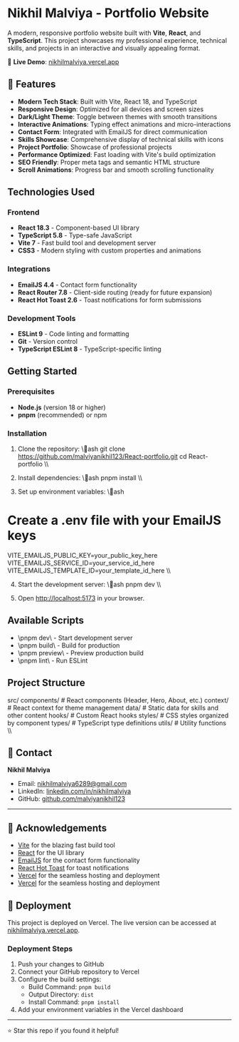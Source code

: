 # Nikhil Malviya - Portfolio Website

A modern, responsive portfolio website built with **Vite**, **React**, and **TypeScript**. This project showcases my professional experience, technical skills, and projects in an interactive and visually appealing format.

🔗 **Live Demo**: [nikhilmalviya.vercel.app](https://nikhilmalviya.vercel.app/)

## 🚀 Features

- **Modern Tech Stack**: Built with Vite, React 18, and TypeScript
- **Responsive Design**: Optimized for all devices and screen sizes
- **Dark/Light Theme**: Toggle between themes with smooth transitions
- **Interactive Animations**: Typing effect animations and micro-interactions
- **Contact Form**: Integrated with EmailJS for direct communication
- **Skills Showcase**: Comprehensive display of technical skills with icons
- **Project Portfolio**: Showcase of professional projects
- **Performance Optimized**: Fast loading with Vite's build optimization
- **SEO Friendly**: Proper meta tags and semantic HTML structure
- **Scroll Animations**: Progress bar and smooth scrolling functionality

##  Technologies Used

### Frontend
- **React 18.3** - Component-based UI library
- **TypeScript 5.8** - Type-safe JavaScript
- **Vite 7** - Fast build tool and development server
- **CSS3** - Modern styling with custom properties and animations

### Integrations
- **EmailJS 4.4** - Contact form functionality
- **React Router 7.8** - Client-side routing (ready for future expansion)
- **React Hot Toast 2.6** - Toast notifications for form submissions

### Development Tools
- **ESLint 9** - Code linting and formatting
- **Git** - Version control
- **TypeScript ESLint 8** - TypeScript-specific linting

##  Getting Started

### Prerequisites
- **Node.js** (version 18 or higher)
- **pnpm** (recommended) or npm

### Installation

1. Clone the repository:
\\\ash
git clone https://github.com/malviyanikhil123/React-portfolio.git
cd React-portfolio
\\\

2. Install dependencies:
\\\ash
pnpm install
\\\

3. Set up environment variables:
\\\ash
# Create a .env file with your EmailJS keys
VITE_EMAILJS_PUBLIC_KEY=your_public_key_here
VITE_EMAILJS_SERVICE_ID=your_service_id_here
VITE_EMAILJS_TEMPLATE_ID=your_template_id_here
\\\

4. Start the development server:
\\\ash
pnpm dev
\\\

5. Open [http://localhost:5173](http://localhost:5173) in your browser.

##  Available Scripts

- \pnpm dev\ - Start development server
- \pnpm build\ - Build for production
- \pnpm preview\ - Preview production build
- \pnpm lint\ - Run ESLint

##  Project Structure


src/
   components/     # React components (Header, Hero, About, etc.)
   context/        # React context for theme management
   data/           # Static data for skills and other content
   hooks/          # Custom React hooks
   styles/         # CSS styles organized by component
   types/          # TypeScript type definitions
   utils/          # Utility functions
\\\

## 📧 Contact

**Nikhil Malviya**
- Email: [nikhilmalviya6289@gmail.com](mailto:nikhilmalviya6289@gmail.com)
- LinkedIn: [linkedin.com/in/nikhilmalviya](https://linkedin.com/in/nikhilmalviya)
- GitHub: [github.com/malviyanikhil123](https://github.com/malviyanikhil123)

---

## 🙏 Acknowledgements
- [Vite](https://vitejs.dev/) for the blazing fast build tool
- [React](https://react.dev/) for the UI library
- [EmailJS](https://www.emailjs.com/) for the contact form functionality
- [React Hot Toast](https://react-hot-toast.com/) for toast notifications
- [Vercel](https://vercel.com/) for the seamless hosting and deployment
- [Vercel](https://vercel.com/) for the seamless hosting and deployment

## 🚀 Deployment

This project is deployed on Vercel. The live version can be accessed at [nikhilmalviya.vercel.app](https://nikhilmalviya.vercel.app/).

### Deployment Steps
1. Push your changes to GitHub
2. Connect your GitHub repository to Vercel
3. Configure the build settings:
   - Build Command: `pnpm build`
   - Output Directory: `dist`
   - Install Command: `pnpm install`
4. Add your environment variables in the Vercel dashboard

---

⭐ Star this repo if you found it helpful!
